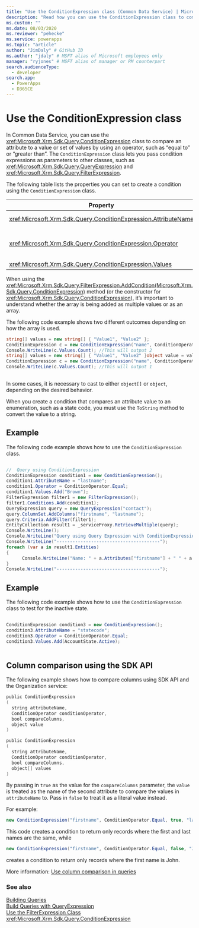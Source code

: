 ```yaml
---
title: "Use the ConditionExpression class (Common Data Service) | Microsoft Docs" # Intent and product brand in a unique string of 43-59 chars including spaces
description: "Read how you can use the ConditionExpression class to compare an attribute to a value or set of values by using an operator, such as &quot;equal to&quot; or &quot;greater than&quot;" # 115-145 characters including spaces. This abstract displays in the search result.
ms.custom: ""
ms.date: 08/03/2020
ms.reviewer: "pehecke"
ms.service: powerapps
ms.topic: "article"
author: "JimDaly" # GitHub ID
ms.author: "jdaly" # MSFT alias of Microsoft employees only
manager: "ryjones" # MSFT alias of manager or PM counterpart
search.audienceType: 
  - developer
search.app: 
  - PowerApps
  - D365CE
---
```

# Use the ConditionExpression class

In Common Data Service, you can use the <xref:Microsoft.Xrm.Sdk.Query.ConditionExpression> class to compare an attribute to a value or set of values by using an operator, such as “equal to” or “greater than”. The `ConditionExpression` class lets you pass condition expressions as parameters to other classes, such as <xref:Microsoft.Xrm.Sdk.Query.QueryExpression> and <xref:Microsoft.Xrm.Sdk.Query.FilterExpression>.  
  
 The following table lists the properties you can set to create a condition using the `ConditionExpression` class.  
  
|Property|Description|  
|--------------|-----------------|  
|<xref:Microsoft.Xrm.Sdk.Query.ConditionExpression.AttributeName>|Specifies the logical name of the attribute in the condition expression.|  
|<xref:Microsoft.Xrm.Sdk.Query.ConditionExpression.Operator>|Specifies the condition operator. This is set by using the <xref:Microsoft.Xrm.Sdk.Query.ConditionOperator> enumeration.|  
|<xref:Microsoft.Xrm.Sdk.Query.ConditionExpression.Values>|Specifies the values of the attribute.|  
  
 When using the <xref:Microsoft.Xrm.Sdk.Query.FilterExpression.AddCondition(Microsoft.Xrm.Sdk.Query.ConditionExpression)> method (or the constructor for <xref:Microsoft.Xrm.Sdk.Query.ConditionExpression>), it’s important to understand whether the array is being added as multiple values or as an array.  
  
 The following code example shows two different outcomes depending on how the array is used.  
  
```csharp  
string[] values = new string[] { "Value1", "Value2" };  
ConditionExpression c = new ConditionExpression("name", ConditionOperator.In, values);  
Console.WriteLine(c.Values.Count); //This will output 2   
string[] values = new string[] { "Value1", "Value2" }object value = values;  
ConditionExpression c = new ConditionExpression("name", ConditionOperator.In, value);  
Console.WriteLine(c.Values.Count); //This will output 1  
  
```  
  
 In some cases, it is necessary to cast to either `object[]` or `object`, depending on the desired behavior.  
  
 When you create a condition that compares an attribute value to an enumeration, such as a state code, you must use the `ToString` method to convert the value to a string.  
  
## Example  
 The following code example shows how to use the `ConditionExpression` class.  
  
```csharp  
  
//  Query using ConditionExpression    
ConditionExpression condition1 = new ConditionExpression();  
condition1.AttributeName = "lastname";    
condition1.Operator = ConditionOperator.Equal;    
condition1.Values.Add("Brown");                    
FilterExpression filter1 = new FilterExpression();    
filter1.Conditions.Add(condition1);    
QueryExpression query = new QueryExpression("contact");    
query.ColumnSet.AddColumns("firstname", "lastname");    
query.Criteria.AddFilter(filter1);    
EntityCollection result1 = _serviceProxy.RetrieveMultiple(query);    
Console.WriteLine();    
Console.WriteLine("Query using Query Expression with ConditionExpression and FilterExpression");    
Console.WriteLine("---------------------------------------");    
foreach (var a in result1.Entities)    
{  
      Console.WriteLine("Name: " + a.Attributes["firstname"] + " " + a.Attributes["lastname"]);    
}    
Console.WriteLine("---------------------------------------");  
```  
  
## Example  
 The following code example shows how to use the `ConditionExpression` class to test for the inactive state.  
  
```csharp  
  
ConditionExpression condition3 = new ConditionExpression();  
condition3.AttributeName = "statecode";  
condition3.Operator = ConditionOperator.Equal;  
condition3.Values.Add(AccountState.Active);  
  
```  

## Column comparison using the SDK API

The following example shows how to compare columns using SDK API and the Organization service:

```csharp
public ConditionExpression
(
  string attributeName,
  ConditionOperator conditionOperator,
  bool compareColumns,
  object value
)

public ConditionExpression
(
  string attributeName,
  ConditionOperator conditionOperator,
  bool compareColumns,
  object[] values
)
```

By passing in `true` as the value for the `compareColumns` parameter, the `value` is treated as the
name of the second attribute to compare the values in `attributeName` to. Pass in `false` to treat it
as a literal value instead.

For example:

```csharp
new ConditionExpression("firstname", ConditionOperator.Equal, true, "lastname");
```

This code creates a condition to return only records where the first and last names are the same, while

```csharp
new ConditionExpression("firstname", ConditionOperator.Equal, false, "John");
```

creates a condition to return only records where the first name is John.

More information: [Use column comparison in queries](../column-comparison.md)

### See also  
 [Building Queries](build-queries-with-queryexpression.md)   
 [Build Queries with QueryExpression](build-queries-with-queryexpression.md)   
 [Use the FilterExpression Class](use-filterexpression-class.md)   
 <xref:Microsoft.Xrm.Sdk.Query.ConditionExpression>
